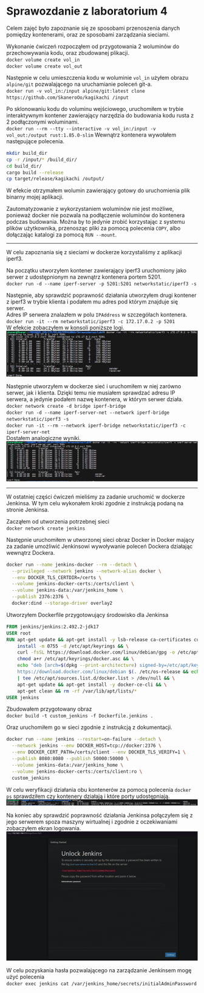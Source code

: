 # Sprawozdanie z laboratorium 4
Celem zajęć było zapoznanie się ze sposobami przenoszenia danych pomiędzy kontenerami, oraz ze sposobami zarządzania sieciami.

Wykonanie ćwiczeń rozpocząłem od przygotowania 2 woluminów do przechowywania kodu, oraz zbudowanej plikacji.  
`docker volume create vol_in`  
`docker volume create vol_out`  

Następnie w celu umieszczenia kodu w woluminie `vol_in` użyłem obrazu `alpine/git` pozwalającego na uruchamianie poleceń git-a.  
`docker run -v vol_in:/input alpine/git:latest clone https://github.com/SkaneroOo/kagikachi /input`

Po sklonowaniu kodu do voluminu wejściowego, uruchomiłem w trybie interaktywnym kontener zawierający narzędzia do budowania kodu rusta z 2 podłączonymi woluminami.  
`docker run --rm --tty --interactive -v vol_in:/input -v vol_out:/output rust:1.85.0-slim`
Wewnątrz kontenera wywołałem następujące polecenia.
```sh
mkdir build_dir
cp -r /input/* /build_dir/
cd build_dir/
cargo build --release
cp target/release/kagikachi /output/
```
W efekcie otrzymałem wolumin zawierający gotowy do uruchomienia plik binarny mojej aplikacji.

Zautomatyzowanie z wykorzystaniem woluminów nie jest możliwe, ponieważ docker nie pozwala na podłączenie woluminów do kontenera podczas budowania. Można by to jedynie zrobić korzystając z systemu plików użytkownika, przenosząc pliki za pomocą polecenia `COPY`, albo dołączając katalogi za pomocą `RUN --mount`.

<hr>

W celu zapoznania się z sieciami w dockerze korzystaliśmy z aplikacji iperf3.  

Na początku utworzyłem kontener zawierający iperf3 uruchomiony jako serwer z udostępnionym na zewnątrz kontenera portem 5201.  
`docker run -d --name iperf-server -p 5201:5201 networkstatic/iperf3 -s`  

Następnie, aby sprawdzić poprawność działania utworzyłem drugi kontener z iperf3 w trybie klienta i podałem mu adres pod którym znajduje się serwer.  
Adres IP serwera znalazłem w polu `IPAddress` w szczegółach kontenera.  
`docker run -it --rm networkstatic/iperf3 -c 172.17.0.2 -p 5201`  
W efekcie zobaczyłem w konsoli poniższe logi.
![](image.png)

Następnie utworzyłem w dockerze sieć i uruchomiłem w niej zarówno serwer, jak i klienta. Dzięki temu nie musiałem sprawdzać adresu IP serwera, a jedynie podałem nazwę kontenera, w którym serwer działa.
`docker network create -d bridge iperf-bridge`  
`docker run -d --name iperf-server-net --network iperf-bridge networkstatic/iperf3 -s`  
`docker run -it --rm --network iperf-bridge networkstatic/iperf3 -c iperf-server-net`  
Dostałem analogiczne wyniki.  
![](image-1.png)

<hr>
W ostatniej części ćwiczeń mieliśmy za zadanie uruchomić w dockerze Jenkinsa.  
W tym celu wykonałem kroki zgodnie z instrukcją podaną na stronie Jenkinsa.

Zacząłem od utworzenia potrzebnej sieci  
`docker network create jenkins`  

Następnie uruchomiłem w utworzonej sieci obraz Docker in Docker mający za zadanie umożliwić Jenkinsowi wywoływanie poleceń Dockera działając wewnątrz Dockera.
```sh
docker run --name jenkins-docker --rm --detach \
  --privileged --network jenkins --network-alias docker \
  --env DOCKER_TLS_CERTDIR=/certs \
  --volume jenkins-docker-certs:/certs/client \
  --volume jenkins-data:/var/jenkins_home \
  --publish 2376:2376 \
  docker:dind --storage-driver overlay2
```

Utworzyłem Dockerfile przygotowujący środowisko dla Jenkinsa  
```dockerfile
FROM jenkins/jenkins:2.492.2-jdk17
USER root
RUN apt-get update && apt-get install -y lsb-release ca-certificates curl && \
    install -m 0755 -d /etc/apt/keyrings && \
    curl -fsSL https://download.docker.com/linux/debian/gpg -o /etc/apt/keyrings/docker.asc && \
    chmod a+r /etc/apt/keyrings/docker.asc && \
    echo "deb [arch=$(dpkg --print-architecture) signed-by=/etc/apt/keyrings/docker.asc] \
    https://download.docker.com/linux/debian $(. /etc/os-release && echo \"$VERSION_CODENAME\") stable" \
    | tee /etc/apt/sources.list.d/docker.list > /dev/null && \
    apt-get update && apt-get install -y docker-ce-cli && \
    apt-get clean && rm -rf /var/lib/apt/lists/*
USER jenkins
```
Zbudowałem przygotowany obraz  
`docker build -t custom_jenkins -f Dockerfile.jenkins .`

Oraz uruchomiłem go w sieci zgodnie z instrukcją z dokumentacji.  
```sh
docker run --name jenkins --restart=on-failure --detach \
  --network jenkins --env DOCKER_HOST=tcp://docker:2376 \
  --env DOCKER_CERT_PATH=/certs/client --env DOCKER_TLS_VERIFY=1 \
  --publish 8080:8080 --publish 50000:50000 \
  --volume jenkins-data:/var/jenkins_home \
  --volume jenkins-docker-certs:/certs/client:ro \
  custom_jenkins
```

W celu weryfikacji działania obu kontenerów za pomocą polecenia `docker ps` sprawdziłem czy kontenery działają i które porty udostępniają.  
![](image-2.png)

Na koniec aby sprawdzić poprawność działania Jenkinsa połączyłem się z jego serwerem spoza maszyny wirtualnej i zgodnie z oczekiwaniami zobaczyłem ekran logowania.  
![](image-3.png)

W celu pozyskania hasła pozwalającego na zarządzanie Jenkinsem mogę użyć polecenia  
`docker exec jenkins cat /var/jenkins_home/secrets/initialAdminPassword`
